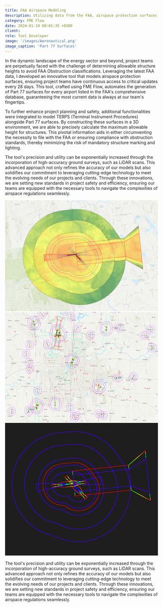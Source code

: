 ```yaml
---
title: FAA Airspace Modeling
description: Utilizing data from the FAA, airspace protection surfaces are modeled and made available to project teams.
category: FME Flow
date: 2024-01-10 08:01:35 +0300
client: 
role: Tool Developer
image: '/images/Aeronautical.png'
image_caption: 'Part 77 Surfaces'
---
```


In the dynamic landscape of the energy sector and beyond, project teams are perpetually faced with the challenge of determining allowable structure heights to avoid FAA Obstruction classifications. Leveraging the latest FAA data, I developed an innovative tool that models airspace protection surfaces, ensuring project teams have continuous access to critical updates every 28 days. This tool, crafted using FME Flow, automates the generation of Part 77 surfaces for every airport listed in the FAA's comprehensive database, guaranteeing the most current data is always at our team's fingertips.

To further enhance project planning and safety, additional functionalities were integrated to model TERPS (Terminal Instrument Procedures) alongside Part 77 surfaces. By constructing these surfaces in a 3D environment, we are able to precisely calculate the maximum allowable height for structures. This pivotal information aids in either circumventing the necessity to file with the FAA or ensuring compliance with obstruction standards, thereby minimizing the risk of mandatory structure marking and lighting.

The tool's precision and utility can be exponentially increased through the incorporation of high-accuracy ground surveys, such as LiDAR scans. This advanced approach not only refines the accuracy of our models but also solidifies our commitment to leveraging cutting-edge technology to meet the evolving needs of our projects and clients. Through these innovations, we are setting new standards in project safety and efficiency, ensuring our teams are equipped with the necessary tools to navigate the complexities of airspace regulations seamlessly.

<div class="gallery-box">
  <div class="gallery">
    <img src="/images/FAA_DEM.png" loading="lazy" alt="Project">
    <img src="/images/Aeronautical.png" loading="lazy" alt="Project">
    <img src="/images/FAA_LAS.png" loading="lazy" alt="Project">
  </div>
  <em></em>
</div>

The tool's precision and utility can be exponentially increased through the incorporation of high-accuracy ground surveys, such as LiDAR scans. This advanced approach not only refines the accuracy of our models but also solidifies our commitment to leveraging cutting-edge technology to meet the evolving needs of our projects and clients. Through these innovations, we are setting new standards in project safety and efficiency, ensuring our teams are equipped with the necessary tools to navigate the complexities of airspace regulations seamlessly.
